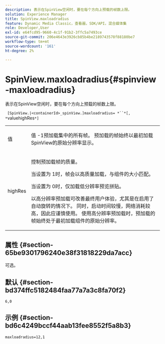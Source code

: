 ```yaml
---
description: 表示在SpinView空闲时，要在每个方向上预载的帧数上限。
solution: Experience Manager
title: SpinView.maxloadradius
feature: Dynamic Media Classic，查看器，SDK/API，混合媒体集
role: Developer,User
exl-id: e64fcd95-9660-4c1f-91b2-3ffc5a7493ce
source-git-commit: 206e4643e3926cb85b4be2189743578f88180be7
workflow-type: tm+mt
source-wordcount: '161'
ht-degree: 2%

---
```


# SpinView.maxloadradius{#spinview-maxloadradius}

表示在SpinView空闲时，要在每个方向上预载的帧数上限。

` [SpinView.|<containerId>_spinView.]maxloadradius= *``*[, *`valuehighRes`*]`

<table id="table_06BEA037FA82467CAA88D1CA62AE972E"> 
 <tbody> 
  <tr> 
   <td colname="col1"> <p> <span class="codeph"><span class="varname"> 值</span></span> </p> </td> 
   <td colname="col2"> <p> 值<span class="codeph"> -1</span>预加载集中的所有帧。 预加载的帧始终以最初加载SpinView的原始分辨率显示。 </p> </td> 
  </tr> 
  <tr> 
   <td colname="col1"> <p><span class="codeph"><span class="varname"> highRes</span></span> </p> </td> 
   <td colname="col2"> <p> 控制预加载帧的质量。 </p> <p>当设置为<span class="codeph"> 1</span>时，帧会以高质量加载，与组件的大小匹配。 </p> <p>当设置为<span class="codeph"> 0</span>时，仅加载低分辨率预览拼贴。 </p> <p>以高分辨率预加载可改善最终用户体验，尤其是在启用了自动旋转的情况下。 同时，启动时间较慢，网络消耗较高，因此应谨慎使用。 使用高分辨率预加载时，预加载的帧始终处于最初加载组件的原始分辨率。 </p> </td> 
  </tr> 
 </tbody> 
</table>

## 属性 {#section-65be9301796240e38f31818229da7acc}

可选。

## 默认 {#section-bd374ffc5182484faa77a7a3c8fa70f2}

`6,0`

## 示例 {#section-bd6c4249bccf44aab13fee8552f5a8b3}

`maxloadradius=12,1`
